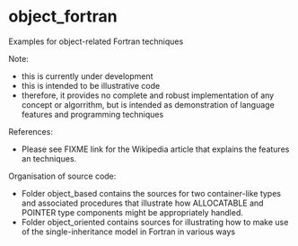 # object_fortran
Examples for object-related Fortran techniques

Note: 
* this is currently under development
* this is intended to be illustrative code
* therefore, it provides no complete and robust implementation of
  any concept or algorrithm, but is intended as demonstration of 
  language features and programming techniques

References:
* Please see FIXME link for the Wikipedia article that explains
  the features an techniques.

Organisation of source code:
* Folder object_based contains the sources for two container-like
  types and associated procedures that illustrate how ALLOCATABLE and
  POINTER type components might be appropriately handled.
* Folder object_oriented contains sources for illustrating how to make
  use of the single-inheritance model in Fortran in various ways

